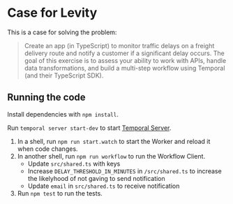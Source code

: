 # Case for Levity

This is a case for solving the problem:
> Create an app (in TypeScript) to monitor traffic delays on a freight delivery route and notify a customer if a significant delay occurs. The goal of this exercise is to assess your ability to work with APIs, handle data transformations, and build a multi-step workflow using Temporal (and their TypeScript SDK).

## Running the code

Install dependencies with `npm install`.

Run `temporal server start-dev` to start [Temporal Server](https://github.com/temporalio/cli/#installation).

1. In a shell, run `npm run start.watch` to start the Worker and reload it when code changes.
1. In another shell, run `npm run workflow` to run the Workflow Client.
    - Update `src/shared.ts` with keys
    - Increase `DELAY_THRESHOLD_IN_MINUTES` in `/src/shared.ts` to increase the likelyhood of not gaving to send notification
    - Update `email` in `src/shared.ts` to receive notification 
1. Run `npm test` to run the tests.
